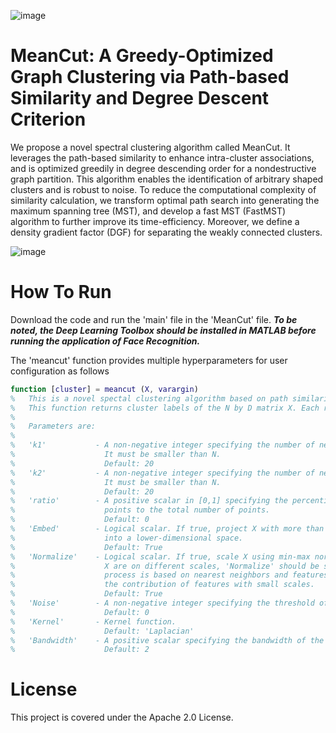 ![image](https://img.shields.io/badge/MATLAB-R2023a-red)
# MeanCut: A Greedy-Optimized Graph Clustering via Path-based Similarity and Degree Descent Criterion


We propose a novel spectral clustering algorithm called MeanCut. It leverages the path-based similarity to enhance intra-cluster associations, and is optimized greedily in degree descending order for a nondestructive graph partition. This algorithm enables the identification of arbitrary shaped clusters and is robust to noise. To reduce the computational complexity of similarity calculation, we transform optimal path search into generating the maximum spanning tree (MST), and develop a fast MST (FastMST) algorithm to further improve its time-efficiency. Moreover, we define a density gradient factor (DGF) for separating the weakly connected clusters.

![image](https://github.com/ZPGuiGroupWhu/MeanCut-Clustering/blob/main/Pic/github.png)

# How To Run

Download the code and run the 'main' file in the 'MeanCut' file. ***To be noted, the Deep Learning Toolbox should be installed in MATLAB before running the application of Face Recognition.***

The 'meancut' function provides multiple hyperparameters for user configuration as follows 
```matlab
function [cluster] = meancut (X, varargin)
%   This is a novel spectal clustering algorithm based on path similarity and degree descent criterion. 
%   This function returns cluster labels of the N by D matrix X. Each row in X represents an observation.
% 
%   Parameters are: 
% 
%   'k1'           - A non-negative integer specifying the number of nearest neighbors for DGF. 
%                    It must be smaller than N.
%                    Default: 20
%   'k2'           - A non-negative integer specifying the number of nearest neighbors for MST. 
%                    It must be smaller than N.
%                    Default: 20
%   'ratio'        - A positive scalar in [0,1] specifying the percentile of the number of boudanry 
%                    points to the total number of points. 
%                    Default: 0
%   'Embed'        - Logical scalar. If true, project X with more than 5000 samples and 50 features
%                    into a lower-dimensional space. 
%                    Default: True
%   'Normalize'    - Logical scalar. If true, scale X using min-max normalization. If features in 
%                    X are on different scales, 'Normalize' should be set to true because the clustering 
%                    process is based on nearest neighbors and features with large scales can override 
%                    the contribution of features with small scales. 
%                    Default: True
%   'Noise'        - A non-negative integer specifying the threshold of a noisy cluster.
%                    Default: 0
%   'Kernel'       - Kernel function.
%                    Default: 'Laplacian'
%   'Bandwidth'    - A positive scalar specifying the bandwidth of the kernel function.
%                    Default: 2
```
# License

This project is covered under the Apache 2.0 License.
